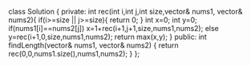 class Solution {
private:
int rec(int i,int j,int size,vector<int>& nums1, vector<int>& nums2){
if(i>=size || j>=size){
return 0;
}
int x=0;
int y=0;
if(nums1[i]==nums2[j])
x=1+rec(i+1,j+1,size,nums1,nums2);
else
y=rec(i+1,0,size,nums1,nums2);
return max(x,y);
}
public:
int findLength(vector<int>& nums1, vector<int>& nums2) {
return rec(0,0,nums1.size(),nums1,nums2);
}
};